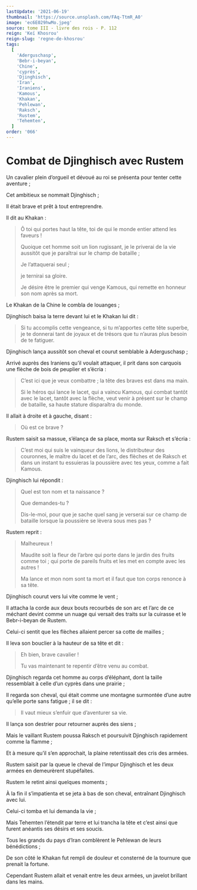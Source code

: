 ```yaml
---
lastUpdate: '2021-06-19'
thumbnail: 'https://source.unsplash.com/FAq-TtmR_A0'
image: 'ec6E029hwMo.jpeg'
source: tome III - livre des rois - P. 112
reign: 'Keï Khosrou'
reign-slug: 'regne-de-khosrou'
tags:
  [
    'Aderguschasp',
    'Bebr-i-beyan',
    'Chine',
    'cyprès',
    'Djinghisch',
    'Iran',
    'Iraniens',
    'Kamous',
    'Khakan',
    'Pehlewan',
    'Raksch',
    'Rustem',
    'Tehemten',
  ]
order: '066'
---
```


# Combat de Djinghisch avec Rustem

Un cavalier plein d’orgueil et dévoué au roi se présenta pour tenter cette aventure ;

Cet ambitieux se nommait Djinghisch ;

Il était brave et prêt à tout entreprendre.

Il dit au Khakan :

> Ô toi qui portes haut la tête, toi de qui le monde entier attend les faveurs !
>
> Quoique cet homme soit un lion rugissant, je le priverai de la vie aussitôt que je paraîtrai sur le champ de bataille ;
>
> Je l’attaquerai seul ;
>
> je ternirai sa gloire.
>
> Je désire être le premier qui venge Kamous, qui remette en honneur son nom après sa mort.

Le Khakan de la Chine le combla de louanges ;

Djinghisch baisa la terre devant lui et le Khakan lui dit :

> Si tu accomplis cette vengeance, si tu m’apportes cette tête superbe, je te donnerai tant de joyaux et de trésors que tu n’auras plus besoin de te fatiguer.

Djinghisch lança aussitôt son cheval et courut semblable à Aderguschasp ;

Arrivé auprès des Iraniens qu’il voulait attaquer, il prit dans son carquois une flèche de bois de peuplier et s’écria :

> C’est ici que je veux combattre ; la tête des braves est dans ma main.
>
> Si le héros qui lance le lacet, qui a vaincu Kamous, qui combat tantôt avec le lacet, tantôt avec la flèche, veut venir à présent sur le champ de bataille, sa haute stature disparaîtra du monde.

Il allait à droite et à gauche, disant :

> Où est ce brave ?

Rustem saisit sa massue, s’élança de sa place, monta sur Raksch et s’écria :

> C’est moi qui suis le vainqueur des lions, le distributeur des couronnes, le maître du lacet et de l’arc, des flèches et de Raksch et dans un instant tu essuieras la poussière avec tes yeux, comme a fait Kamous.

Djinghisch lui répondit :

> Quel est ton nom et ta naissance ?
>
> Que demandes-tu ?
>
> Dis-le-moi, pour que je sache quel sang je verserai sur ce champ de bataille lorsque la poussière se lèvera sous mes pas ?

Rustem reprit :

> Malheureux !
>
> Maudite soit la fleur de l’arbre qui porte dans le jardin des fruits comme toi ; qui porte de pareils fruits et les met en compte avec les autres !
>
> Ma lance et mon nom sont ta mort et il faut que ton corps renonce à sa tête.

Djinghisch courut vers lui vite comme le vent ;

Il attacha la corde aux deux bouts recourbés de son arc et l’arc de ce méchant devint comme un nuage qui versait des traits sur la cuirasse et le Bebr-i-beyan de Rustem.

Celui-ci sentit que les flèches allaient percer sa cotte de mailles ;

Il leva son bouclier à la hauteur de sa tête et dit :

> Eh bien, brave cavalier !
>
> Tu vas maintenant te repentir d’être venu au combat.

Djinghisch regarda cet homme au corps d’éléphant, dont la taille ressemblait à celle d’un cyprès dans une prairie ;

Il regarda son cheval, qui était comme une montagne surmontée d’une autre qu’elle porte sans fatigue ; il se dit :

> Il vaut mieux s’enfuir que d’aventurer sa vie.

Il lança son destrier pour retourner auprès des siens ;

Mais le vaillant Rustem poussa Raksch et poursuivit Djinghisch rapidement comme la flamme ;

Et à mesure qu’il s’en approchait, la plaine retentissait des cris des armées.

Rustem saisit par la queue le cheval de l’impur Djinghisch et les deux armées en demeurèrent stupéfaites.

Rustem le retint ainsi quelques moments ;

À la fin il s’impatienta et se jeta à bas de son cheval, entraînant Djinghisch avec lui.

Celui-ci tomba et lui demanda la vie ;

Mais Tehemten l’étendit par terre et lui trancha la tête et c’est ainsi que furent anéantis ses désirs et ses soucis.

Tous les grands du pays d’Iran comblèrent le Pehlewan de leurs bénédictions ;

De son côté le Khakan fut rempli de douleur et consterné de la tournure que prenait la fortune.

Cependant Rustem allait et venait entre les deux armées, un javelot brillant dans les mains.
